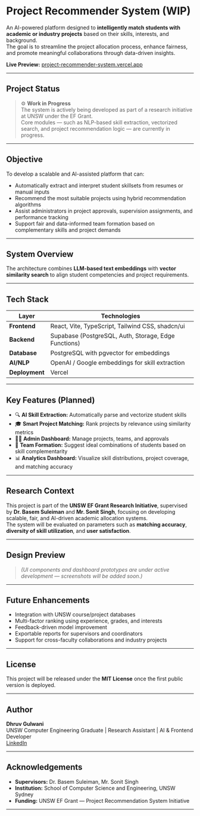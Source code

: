 # Project Recommender System (WIP)

An AI-powered platform designed to **intelligently match students with academic or industry projects** based on their skills, interests, and background.  
The goal is to streamline the project allocation process, enhance fairness, and promote meaningful collaborations through data-driven insights.

**Live Preview:** [project-recommender-system.vercel.app](https://canvas-flex-creator-2wc3svubw-dhruv-2013s-projects.vercel.app)

---

## Project Status

> ⚙️ **Work in Progress**  
> The system is actively being developed as part of a research initiative at UNSW under the EF Grant.  
> Core modules — such as NLP-based skill extraction, vectorized search, and project recommendation logic — are currently in progress.

---

## Objective

To develop a scalable and AI-assisted platform that can:
- Automatically extract and interpret student skillsets from resumes or manual inputs  
- Recommend the most suitable projects using hybrid recommendation algorithms  
- Assist administrators in project approvals, supervision assignments, and performance tracking  
- Support fair and data-informed team formation based on complementary skills and project demands  

---

## System Overview


The architecture combines **LLM-based text embeddings** with **vector similarity search** to align student competencies and project requirements.

---

## Tech Stack

| Layer | Technologies |
|-------|---------------|
| **Frontend** | React, Vite, TypeScript, Tailwind CSS, shadcn/ui |
| **Backend** | Supabase (PostgreSQL, Auth, Storage, Edge Functions) |
| **Database** | PostgreSQL with pgvector for embeddings |
| **AI/NLP** | OpenAI / Google embeddings for skill extraction |
| **Deployment** | Vercel |

---

## Key Features (Planned)

- 🔍 **AI Skill Extraction:** Automatically parse and vectorize student skills  
- 🎓 **Smart Project Matching:** Rank projects by relevance using similarity metrics  
- 🧑‍🏫 **Admin Dashboard:** Manage projects, teams, and approvals  
- 🤝 **Team Formation:** Suggest ideal combinations of students based on skill complementarity  
- 📊 **Analytics Dashboard:** Visualize skill distributions, project coverage, and matching accuracy  

---

## Research Context

This project is part of the **UNSW EF Grant Research Initiative**, supervised by **Dr. Basem Suleiman** and **Mr. Sonit Singh**, focusing on developing scalable, fair, and AI-driven academic allocation systems.  
The system will be evaluated on parameters such as **matching accuracy**, **diversity of skill utilization**, and **user satisfaction**.

---

## Design Preview

> *(UI components and dashboard prototypes are under active development — screenshots will be added soon.)*

---

## Future Enhancements

- Integration with UNSW course/project databases  
- Multi-factor ranking using experience, grades, and interests  
- Feedback-driven model improvement  
- Exportable reports for supervisors and coordinators  
- Support for cross-faculty collaborations and industry projects  

---

## License

This project will be released under the **MIT License** once the first public version is deployed.

---

## Author

**Dhruv Gulwani**  
UNSW Computer Engineering Graduate | Research Assistant | AI & Frontend Developer  
[LinkedIn](https://www.linkedin.com/in/dhruv-gulwani-b12109238/)

---

## Acknowledgements

- **Supervisors:** Dr. Basem Suleiman, Mr. Sonit Singh  
- **Institution:** School of Computer Science and Engineering, UNSW Sydney  
- **Funding:** UNSW EF Grant — Project Recommendation System Initiative

---
